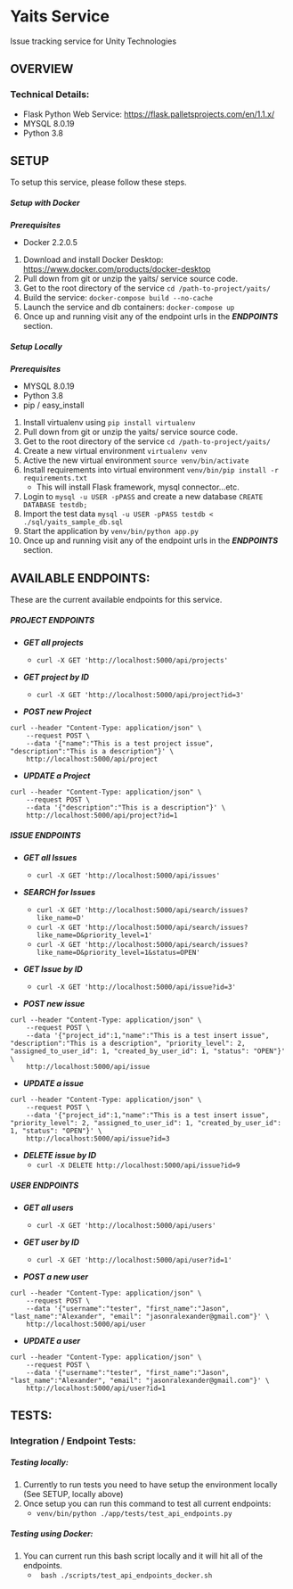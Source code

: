 # Yaits Service
 Issue tracking service for Unity Technologies

## OVERVIEW

### Technical Details:
- Flask Python Web Service: https://flask.palletsprojects.com/en/1.1.x/
- MYSQL 8.0.19
- Python 3.8


## SETUP
To setup this service, please follow these steps.

##### Setup with Docker

***Prerequisites***
- Docker 2.2.0.5

1. Download and install Docker Desktop: https://www.docker.com/products/docker-desktop
2. Pull down from git or unzip the yaits/ service source code.
3. Get to the root directory of the service `cd /path-to-project/yaits/`
4. Build the service: `docker-compose build --no-cache`
5. Launch the service and db containers: `docker-compose up`
6. Once up and running visit any of the endpoint urls in the ***ENDPOINTS*** section.

##### Setup Locally

***Prerequisites***
- MYSQL 8.0.19
- Python 3.8
- pip / easy_install

1. Install virtualenv using `pip install virtualenv`
2. Pull down from git or unzip the yaits/ service source code.
3. Get to the root directory of the service `cd /path-to-project/yaits/`
4. Create a new virtual environment `virtualenv venv`
5. Active the new virtual environment `source venv/bin/activate`
6. Install requirements into virtual environment `venv/bin/pip install -r requirements.txt`
    - This will install Flask framework, mysql connector...etc.
7. Login to `mysql -u USER -pPASS` and create a new database `CREATE DATABASE testdb;`
8. Import the test data `mysql -u USER -pPASS testdb < ./sql/yaits_sample_db.sql`
9. Start the application by `venv/bin/python app.py`
10. Once up and running visit any of the endpoint urls in the ***ENDPOINTS*** section.


## AVAILABLE ENDPOINTS:
These are the current available endpoints for this service.

##### PROJECT ENDPOINTS

- ***GET all projects***
    - `curl -X GET 'http://localhost:5000/api/projects'`

- ***GET project by ID***
    - `curl -X GET 'http://localhost:5000/api/project?id=3'`

- ***POST new Project***
```
curl --header "Content-Type: application/json" \
    --request POST \
    --data '{"name":"This is a test project issue", "description":"This is a description"}' \
    http://localhost:5000/api/project
```

- ***UPDATE a Project***
```
curl --header "Content-Type: application/json" \
    --request POST \
    --data '{"description":"This is a description"}' \
    http://localhost:5000/api/project?id=1
```

##### ISSUE ENDPOINTS

- ***GET all Issues***
    - `curl -X GET 'http://localhost:5000/api/issues'`

- ***SEARCH for Issues***
    - `curl -X GET 'http://localhost:5000/api/search/issues?like_name=D'`
    - `curl -X GET 'http://localhost:5000/api/search/issues?like_name=D&priority_level=1'`
    - `curl -X GET 'http://localhost:5000/api/search/issues?like_name=D&priority_level=1&status=OPEN'`


- ***GET Issue by ID***
    - `curl -X GET 'http://localhost:5000/api/issue?id=3'`

- ***POST new issue***
```
curl --header "Content-Type: application/json" \
    --request POST \
    --data '{"project_id":1,"name":"This is a test insert issue", "description":"This is a description", "priority_level": 2, "assigned_to_user_id": 1, "created_by_user_id": 1, "status": "OPEN"}' \
    http://localhost:5000/api/issue
```

- ***UPDATE a issue***
```
curl --header "Content-Type: application/json" \
    --request POST \
    --data '{"project_id":1,"name":"This is a test insert issue", "priority_level": 2, "assigned_to_user_id": 1, "created_by_user_id": 1, "status": "OPEN"}' \
    http://localhost:5000/api/issue?id=3
```

- ***DELETE issue by ID***
    - `curl -X DELETE http://localhost:5000/api/issue?id=9`

##### USER ENDPOINTS

- ***GET all users***
    - `curl -X GET 'http://localhost:5000/api/users'`

- ***GET user by ID***
    - `curl -X GET 'http://localhost:5000/api/user?id=1'`

- ***POST a new user***
```
curl --header "Content-Type: application/json" \
    --request POST \
    --data '{"username":"tester", "first_name":"Jason", "last_name":"Alexander", "email": "jasonralexander@gmail.com"}' \
    http://localhost:5000/api/user
```

- ***UPDATE a user***
```
curl --header "Content-Type: application/json" \
    --request POST \
    --data '{"username":"tester", "first_name":"Jason", "last_name":"Alexander", "email": "jasonralexander@gmail.com"}' \
    http://localhost:5000/api/user?id=1
```

## TESTS:

### Integration / Endpoint Tests:

##### Testing locally:
1. Currently to run tests you need to have setup the environment locally (See SETUP, locally above)
2. Once setup you can run this command to test all current endpoints:
    -  `venv/bin/python ./app/tests/test_api_endpoints.py`

##### Testing using Docker:
1. You can current run this bash script locally and it will hit all of the endpoints.
    - ` bash ./scripts/test_api_endpoints_docker.sh`







